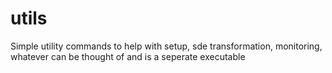 # utils

Simple utility commands to help with setup, sde transformation, monitoring, whatever can be thought of and is a seperate executable